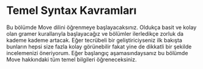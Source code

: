 # Temel Syntax Kavramları

Bu bölümde Move dilini öğrenmeye başlayacaksınız. Oldukça basit ve kolay olan gramer kurallarıyla başlayacağız ve bölümler ilerledikçe zorluk da kademe kademe artacak. Eğer tecrübeli bir geliştiriciyseniz ilk bakışta bunların hepsi size fazla kolay görünebilir fakat yine de dikkatli bir şekilde incelemenizi öneriyorum. Eğer başlangıç aşamasındaysanız bu bölümde Move hakkındaki tüm temel bilgileri öğreneceksiniz.
